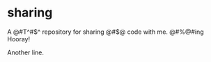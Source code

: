 sharing
=======

A @#$%#$T^#$^ repository for sharing @#$@ code with me. @#%@#ing Hooray!

Another line.
